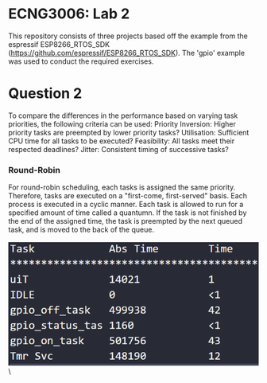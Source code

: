 # ECNG3006: Lab 2
This repository consists of three projects based off the example from the espressif ESP8266_RTOS_SDK (https://github.com/espressif/ESP8266_RTOS_SDK). The 'gpio' example was used to conduct the required exercises.

# Question 2
To compare the differences in the performance based on varying task priorities, the following criteria can be used:
Priority Inversion: Higher priority tasks are preempted by lower priority tasks?
Utilisation: Sufficient CPU time for all tasks to be executed?
Feasibility: All tasks meet their respected deadlines?
Jitter: Consistent timing of successive tasks?

### Round-Robin
For round-robin scheduling, each tasks is assigned the same priority. Therefore, tasks are executed on a "first-come, first-served" basis. Each process is executed in a cyclic manner. Each task is allowed to run for a specified amount of time called a quantumn. If the task is not finished by the end of the assigned time, the task is preempted by the next queued task, and is moved to the back of the queue.
\
\
![Round-Robin](lab2_q2a.png)
\
\